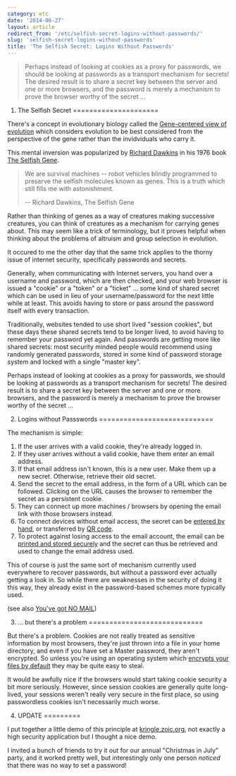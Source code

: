 ```yaml
---
category: etc
date: '2014-06-27'
layout: article
redirect_from: '/etc/selfish-secret-logins-without-passwords/'
slug: 'selfish-secret-logins-without-passwords'
title: 'The Selfish Secret: Logins Without Passwords'
---
```


> Perhaps instead of looking at cookies as a proxy for passwords, we
> should be looking at passwords as a transport mechanism for secrets!
> The desired result is to share a secret key between the server and one
> or more browsers, and the password is merely a mechanism to prove the
> browser worthy of the secret ...

1. The Selfish Secret
=====================

There's a concept in evolutionary biology called the [Gene-centered view
of
evolution](http://en.wikipedia.org/wiki/Gene-centered_view_of_evolution)
which considers evolution to be best considered from the perspective of
the gene rather than the invidviduals who carry it.

This mental inversion was popularized by [Richard
Dawkins](http://en.wikipedia.org/wiki/Richard_Dawkins) in his 1976 book
[The Selfish Gene](http://en.wikipedia.org/wiki/The_Selfish_Gene).

> We are survival machines -- robot vehicles blindly programmed to
> preserve the selfish molecules known as genes. This is a truth which
> still fills me with astonishment.
>
> -- Richard Dawkins, The Selfish Gene

Rather than thinking of genes as a way of creatures making successive
creatures, you can think of creatures as a mechanism for carrying genes
about. This may seem like a trick of terminology, but it proves helpful
when thinking about the problems of altruism and group selection in
evolution.

It occured to me the other day that the same trick applies to the thorny
issue of internet security, specifically passwords and secrets.

Generally, when communicating with Internet servers, you hand over a
username and password, which are then checked, and your web browser is
issued a "cookie" or a "token" or a "ticket" ... some kind of shared
secret which can be used in lieu of your username/password for the next
little while at least. This avoids having to store or pass around the
password itself with every transaction.

Traditionally, websites tended to use short lived "session cookies", but
these days these shared secrets tend to be longer lived, to avoid having
to remember your password yet again. And passwords are getting more like
shared secrets: most security minded people would recommend using
randomly generated passwords, stored in some kind of password storage
system and locked with a single "master key".

Perhaps instead of looking at cookies as a proxy for passwords, we
should be looking at passwords as a transport mechanism for secrets! The
desired result is to share a secret key between the server and one or
more browsers, and the password is merely a mechanism to prove the
browser worthy of the secret ...

2. Logins without Passswords
============================

The mechanism is simple:

1.  If the user arrives with a valid cookie, they're already logged in.
2.  If they user arrives without a valid cookie, have them enter an
    email address.
3.  If that email address isn't known, this is a new user. Make them up
    a new secret. Otherwise, retrieve their old secret.
4.  Send the secret to the email address, in the form of a URL which can
    be followed. Clicking on the URL causes the browser to remember the
    secret as a persistent cookie.
5.  They can connect up more machines / browsers by opening the email
    link with those browsers instead.
6.  To connect devices without email access, the secret can be [entered
    by hand](http://en.wikipedia.org/wiki/Type-in_program), or
    transferred by [QR code](http://en.wikipedia.org/wiki/QR_code).
7.  To protect against losing access to the email account, the email can
    be [printed and stored
    securely](https://www.schneier.com/blog/archives/2005/06/write_down_your.html)
    and the secret can thus be retrieved and used to change the email
    address used.

This of course is just the same sort of mechanism currently used
everywhere to recover passwords, but without a password ever actually
getting a look in. So while there are weaknesses in the security of
doing it this way, they already exist in the password-based schemes more
typically used.

(see also [You've got NO MAIL](/etc/youve-got-no-mail/))

3. ... but there's a problem
============================

But there's a problem. Cookies are not really treated as sensitive
information by most browsers, they're just thrown into a file in your
home directory, and even if you have set a Master password, they aren't
encrypted. So unless you're using an operating system which [encrypts
your files by default](https://help.ubuntu.com/community/EncryptedHome)
they may be quite easy to steal.

It would be awfully nice if the browsers would start taking cookie
security a bit more seriously. However, since session cookies are
generally quite long-lived, your sessions weren't really very secure in
the first place, so using passwordless cookies isn't necessarily much
worse.

4. UPDATE
=========

I put together a little demo of this principle at
[kringle.zoic.org](http://kringle.zoic.org/), not exactly a high
security application but I thought a nice demo.

I invited a bunch of friends to try it out for our annual "Christmas in
July" party, and it worked pretty well, but interestingly only one
person *noticed* that there was no way to set a password!
